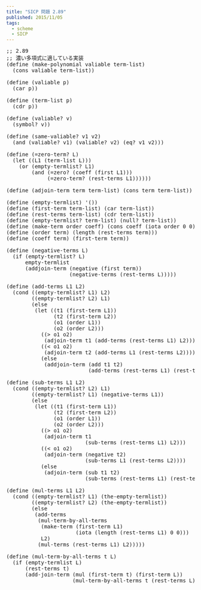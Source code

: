 ```yaml
---
title: "SICP 問題 2.89"
published: 2015/11/05
tags:
  - scheme
  - SICP
---
```



<pre class="code lang-scheme" data-lang="scheme" data-unlink><span class="synComment">;; 2.89</span>
<span class="synComment">;; 濃い多項式に適している実装</span>
<span class="synSpecial">(</span><span class="synStatement">define</span> <span class="synSpecial">(</span>make-polynomial valiable term-list<span class="synSpecial">)</span>
  <span class="synSpecial">(</span><span class="synIdentifier">cons</span> valiable term-list<span class="synSpecial">))</span>

<span class="synSpecial">(</span><span class="synStatement">define</span> <span class="synSpecial">(</span>valiable p<span class="synSpecial">)</span>
  <span class="synSpecial">(</span><span class="synIdentifier">car</span> p<span class="synSpecial">))</span>

<span class="synSpecial">(</span><span class="synStatement">define</span> <span class="synSpecial">(</span>term-list p<span class="synSpecial">)</span>
  <span class="synSpecial">(</span><span class="synIdentifier">cdr</span> p<span class="synSpecial">))</span>

<span class="synSpecial">(</span><span class="synStatement">define</span> <span class="synSpecial">(</span>valiable? v<span class="synSpecial">)</span>
  <span class="synSpecial">(</span><span class="synIdentifier">symbol?</span> v<span class="synSpecial">))</span>

<span class="synSpecial">(</span><span class="synStatement">define</span> <span class="synSpecial">(</span>same-valiable? v1 v2<span class="synSpecial">)</span>
  <span class="synSpecial">(</span><span class="synStatement">and</span> <span class="synSpecial">(</span>valiable? v1<span class="synSpecial">)</span> <span class="synSpecial">(</span>valiable? v2<span class="synSpecial">)</span> <span class="synSpecial">(</span><span class="synIdentifier">eq?</span> v1 v2<span class="synSpecial">)))</span>

<span class="synSpecial">(</span><span class="synStatement">define</span> <span class="synSpecial">(</span>=zero-term? L<span class="synSpecial">)</span>
  <span class="synSpecial">(</span><span class="synStatement">let</span> <span class="synSpecial">((</span>L1 <span class="synSpecial">(</span>term-list L<span class="synSpecial">)))</span>
    <span class="synSpecial">(</span><span class="synStatement">or</span> <span class="synSpecial">(</span>empty-termlist? L1<span class="synSpecial">)</span>
        <span class="synSpecial">(</span><span class="synStatement">and</span> <span class="synSpecial">(</span>=zero? <span class="synSpecial">(</span>coeff <span class="synSpecial">(</span>first L1<span class="synSpecial">)))</span>
             <span class="synSpecial">(</span>=zero-term? <span class="synSpecial">(</span>rest-terms L1<span class="synSpecial">))))))</span>

<span class="synSpecial">(</span><span class="synStatement">define</span> <span class="synSpecial">(</span>adjoin-term term term-list<span class="synSpecial">)</span> <span class="synSpecial">(</span><span class="synIdentifier">cons</span> term term-list<span class="synSpecial">))</span>

<span class="synSpecial">(</span><span class="synStatement">define</span> <span class="synSpecial">(</span>empty-termlist<span class="synSpecial">)</span> <span class="synSpecial">'())</span>
<span class="synSpecial">(</span><span class="synStatement">define</span> <span class="synSpecial">(</span>first-term term-list<span class="synSpecial">)</span> <span class="synSpecial">(</span><span class="synIdentifier">car</span> term-list<span class="synSpecial">))</span>
<span class="synSpecial">(</span><span class="synStatement">define</span> <span class="synSpecial">(</span>rest-terms term-list<span class="synSpecial">)</span> <span class="synSpecial">(</span><span class="synIdentifier">cdr</span> term-list<span class="synSpecial">))</span>
<span class="synSpecial">(</span><span class="synStatement">define</span> <span class="synSpecial">(</span>empty-termlist? term-list<span class="synSpecial">)</span> <span class="synSpecial">(</span><span class="synIdentifier">null?</span> term-list<span class="synSpecial">))</span>
<span class="synSpecial">(</span><span class="synStatement">define</span> <span class="synSpecial">(</span>make-term order coeff<span class="synSpecial">)</span> <span class="synSpecial">(</span><span class="synIdentifier">cons</span> coeff <span class="synSpecial">(</span>iota order <span class="synConstant">0</span> <span class="synConstant">0</span><span class="synSpecial">)))</span>
<span class="synSpecial">(</span><span class="synStatement">define</span> <span class="synSpecial">(</span>order term<span class="synSpecial">)</span> <span class="synSpecial">(</span><span class="synIdentifier">length</span> <span class="synSpecial">(</span>rest-terms term<span class="synSpecial">)))</span>
<span class="synSpecial">(</span><span class="synStatement">define</span> <span class="synSpecial">(</span>coeff term<span class="synSpecial">)</span> <span class="synSpecial">(</span>first-term term<span class="synSpecial">))</span>

<span class="synSpecial">(</span><span class="synStatement">define</span> <span class="synSpecial">(</span>negative-terms L<span class="synSpecial">)</span>
  <span class="synSpecial">(</span><span class="synStatement">if</span> <span class="synSpecial">(</span>empty-termlist? L<span class="synSpecial">)</span>
      empty-termlist
      <span class="synSpecial">(</span>addjoin-term <span class="synSpecial">(</span>negative <span class="synSpecial">(</span>first term<span class="synSpecial">))</span>
                    <span class="synSpecial">(</span>negative-terms <span class="synSpecial">(</span>rest-terms L<span class="synSpecial">)))))</span>

<span class="synSpecial">(</span><span class="synStatement">define</span> <span class="synSpecial">(</span>add-terms L1 L2<span class="synSpecial">)</span>
  <span class="synSpecial">(</span><span class="synStatement">cond</span> <span class="synSpecial">((</span>empty-termlist? L1<span class="synSpecial">)</span> L2<span class="synSpecial">)</span>
        <span class="synSpecial">((</span>empty-termlist? L2<span class="synSpecial">)</span> L1<span class="synSpecial">)</span>
        <span class="synSpecial">(</span><span class="synStatement">else</span>
         <span class="synSpecial">(</span><span class="synStatement">let</span> <span class="synSpecial">((</span>t1 <span class="synSpecial">(</span>first-term L1<span class="synSpecial">))</span>
               <span class="synSpecial">(</span>t2 <span class="synSpecial">(</span>first-term L2<span class="synSpecial">))</span>
               <span class="synSpecial">(</span>o1 <span class="synSpecial">(</span>order L1<span class="synSpecial">))</span>
               <span class="synSpecial">(</span>o2 <span class="synSpecial">(</span>order L2<span class="synSpecial">)))</span>
           <span class="synSpecial">((</span><span class="synIdentifier">&gt;</span> o1 o2<span class="synSpecial">)</span>
            <span class="synSpecial">(</span>adjoin-term t1 <span class="synSpecial">(</span>add-terms <span class="synSpecial">(</span>rest-terms L1<span class="synSpecial">)</span> L2<span class="synSpecial">)))</span>
           <span class="synSpecial">((</span><span class="synIdentifier">&lt;</span> o1 o2<span class="synSpecial">)</span>
            <span class="synSpecial">(</span>adjoin-term t2 <span class="synSpecial">(</span>add-terms L1 <span class="synSpecial">(</span>rest-terms L2<span class="synSpecial">))))</span>
           <span class="synSpecial">(</span><span class="synStatement">else</span>
            <span class="synSpecial">(</span>addjoin-term <span class="synSpecial">(</span>add t1 t2<span class="synSpecial">)</span>
                          <span class="synSpecial">(</span>add-terms <span class="synSpecial">(</span>rest-terms L1<span class="synSpecial">)</span> <span class="synSpecial">(</span>rest-terms L2<span class="synSpecial">))))))))</span>

<span class="synSpecial">(</span><span class="synStatement">define</span> <span class="synSpecial">(</span>sub-terms L1 L2<span class="synSpecial">)</span>
  <span class="synSpecial">(</span><span class="synStatement">cond</span> <span class="synSpecial">((</span>empty-termlist? L2<span class="synSpecial">)</span> L1<span class="synSpecial">)</span>
        <span class="synSpecial">((</span>empty-termlist? L1<span class="synSpecial">)</span> <span class="synSpecial">(</span>negative-terms L1<span class="synSpecial">))</span>
        <span class="synSpecial">(</span><span class="synStatement">else</span>
         <span class="synSpecial">(</span><span class="synStatement">let</span> <span class="synSpecial">((</span>t1 <span class="synSpecial">(</span>first-term L1<span class="synSpecial">))</span>
               <span class="synSpecial">(</span>t2 <span class="synSpecial">(</span>first-term L2<span class="synSpecial">))</span>
               <span class="synSpecial">(</span>o1 <span class="synSpecial">(</span>order L1<span class="synSpecial">))</span>
               <span class="synSpecial">(</span>o2 <span class="synSpecial">(</span>order L2<span class="synSpecial">)))</span>
           <span class="synSpecial">((</span><span class="synIdentifier">&gt;</span> o1 o2<span class="synSpecial">)</span>
            <span class="synSpecial">(</span>adjoin-term t1
                         <span class="synSpecial">(</span>sub-terms <span class="synSpecial">(</span>rest-terms L1<span class="synSpecial">)</span> L2<span class="synSpecial">)))</span>
           <span class="synSpecial">((</span><span class="synIdentifier">&lt;</span> o1 o2<span class="synSpecial">)</span>
            <span class="synSpecial">(</span>adjoin-term <span class="synSpecial">(</span>negative t2<span class="synSpecial">)</span>
                         <span class="synSpecial">(</span>sub-terms L1 <span class="synSpecial">(</span>rest-terms L2<span class="synSpecial">))))</span>
           <span class="synSpecial">(</span><span class="synStatement">else</span>
            <span class="synSpecial">(</span>adjoin-term <span class="synSpecial">(</span>sub t1 t2<span class="synSpecial">)</span>
                         <span class="synSpecial">(</span>sub-terms <span class="synSpecial">(</span>rest-terms L1<span class="synSpecial">)</span> <span class="synSpecial">(</span>rest-terms L2<span class="synSpecial">))))))))</span>

<span class="synSpecial">(</span><span class="synStatement">define</span> <span class="synSpecial">(</span>mul-terms L1 L2<span class="synSpecial">)</span>
  <span class="synSpecial">(</span><span class="synStatement">cond</span> <span class="synSpecial">((</span>empty-termlist? L1<span class="synSpecial">)</span> <span class="synSpecial">(</span>the-empty-termlist<span class="synSpecial">))</span>
        <span class="synSpecial">((</span>empty-termlist? L2<span class="synSpecial">)</span> <span class="synSpecial">(</span>the-empty-termlist<span class="synSpecial">))</span>
        <span class="synSpecial">(</span><span class="synStatement">else</span>
         <span class="synSpecial">(</span>add-terms
          <span class="synSpecial">(</span>mul-term-by-all-terms
           <span class="synSpecial">(</span>make-term <span class="synSpecial">(</span>first-term L1<span class="synSpecial">)</span>
                      <span class="synSpecial">(</span>iota <span class="synSpecial">(</span><span class="synIdentifier">length</span> <span class="synSpecial">(</span>rest-terms L1<span class="synSpecial">)</span> <span class="synConstant">0</span> <span class="synConstant">0</span><span class="synSpecial">)))</span>
           L2<span class="synSpecial">)</span>
          <span class="synSpecial">(</span>mul-terms <span class="synSpecial">(</span>rest-terms L1<span class="synSpecial">)</span> L2<span class="synSpecial">)))))</span>

<span class="synSpecial">(</span><span class="synStatement">define</span> <span class="synSpecial">(</span>mul-term-by-all-terms t L<span class="synSpecial">)</span>
  <span class="synSpecial">(</span><span class="synStatement">if</span> <span class="synSpecial">(</span>empty-termlist L<span class="synSpecial">)</span>
      <span class="synSpecial">(</span>rest-terms t<span class="synSpecial">)</span>
      <span class="synSpecial">(</span>add-join-term <span class="synSpecial">(</span>mul <span class="synSpecial">(</span>first-term t<span class="synSpecial">)</span> <span class="synSpecial">(</span>first-term L<span class="synSpecial">))</span>
                     <span class="synSpecial">(</span>mul-term-by-all-terms t <span class="synSpecial">(</span>rest-terms L<span class="synSpecial">)))))</span>
</pre>


